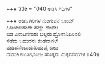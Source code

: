 +++
title = "040 ಅಡಿಸಿ ಗಿರಿಗಳ"

+++
ಅಡಿಸಿ ಗಿರಿಗಳ ನುಂಗುವನ ಬಾಯ್  
ಹಿಡಿಯದಿಹುದೇ ಹಣ್ಣು ಹಂಪಲ  
ಬಡ ವಿರಾಟನನಾರು ಬಲ್ಲರು ದ್ರೋಣನಿದಿರಿನಲಿ  
ನಡೆದು ಬಹುದನು ಕಂಡೆವಾಗಲೆ  
ಮಡಿದನೆಂಬುದನರಿಯೆವೈ ಬಿಲು  
ದುಡುಕಿ ಕುಂತೀಭೋಜ ಹೊಕ್ಕನು ಮಿಕ್ಕನವರುಗಳ    ॥40॥